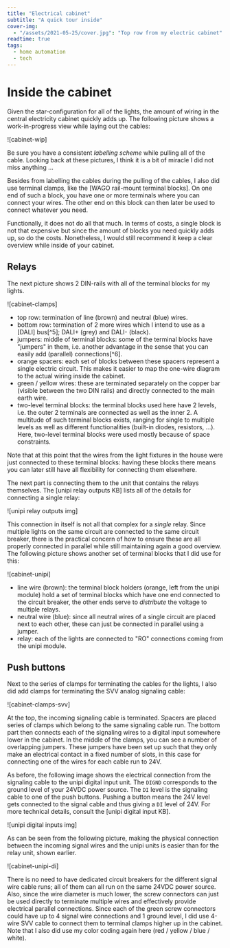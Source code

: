 ```yaml
---
title: "Electrical cabinet"
subtitle: "A quick tour inside"
cover-img:
  - "/assets/2021-05-25/cover.jpg": "Top row from my electric cabinet"
readtime: true
tags:
  - home automation
  - tech
---
```

# Inside the cabinet

Given the star-configuration for all of the lights, the amount of wiring in the central electricity cabinet quickly adds up.
The following picture shows a work-in-progress view while laying out the cables:

![cabinet-wip]

Be sure you have a consistent _labelling scheme_ while pulling all of the cable.
Looking back at these pictures, I think it is a bit of miracle I did not miss anything ...

Besides from labelling the cables during the pulling of the cables, I also did use terminal clamps, like the [WAGO rail-mount terminal blocks].
On one end of such a block, you have one or more terminals where you can connect your wires.
The other end on this block can then later be used to connect whatever you need.

Functionally, it does not do all that much.
In terms of costs, a single block is not that expensive but since the amount of blocks you need quickly adds up, so do the costs.
Nonetheless, I would still recommend it keep a clear overview while inside of your cabinet.

## Relays

The next picture shows 2 DIN-rails with all of the terminal blocks for my lights.

![cabinet-clamps]

- top row: termination of line (brown) and neutral (blue) wires.
- bottom row: termination of 2 more wires which I intend to use as a [DALI] bus[^5]; DALI+ (grey) and DALI- (black).
- jumpers: middle of terminal blocks: some of the terminal blocks have "jumpers" in them, i.e. another advantage in the sense that you can easily add (parallel) connections[^6].
- orange spacers: each set of blocks between these spacers represent a single electric circuit. This makes it easier to map the one-wire diagram to the actual wiring inside the cabinet.
- green / yellow wires: these are terminated separately on the copper bar (visible between the two DIN rails) and directly connected to the main earth wire.
- two-level terminal blocks: the terminal blocks used here have 2 levels, i.e. the outer 2 terminals are connected as well as the inner 2. A multitude of such terminal blocks exists, ranging for single to multiple levels as well as different functionalities (built-in diodes, resistors, ...). Here, two-level terminal blocks were used mostly because of space constraints.

Note that at this point that the wires from the light fixtures in the house were just connected to these terminal blocks: having these blocks there means you can later still have all flexibility for connecting them elsewhere.

The next part is connecting them to the unit that contains the relays themselves.
The [unipi relay outputs KB] lists all of the details for connecting a single relay:

![unipi relay outputs img]

This connection in itself is not all that complex for a _single_ relay.
Since multiple lights on the same circuit are connected to the same circuit breaker, there is the practical concern of how to ensure these are all properly connected in parallel while still maintaining again a good overview.
The following picture shows another set of terminal blocks that I did use for this:

![cabinet-unipi]

- line wire (brown): the terminal block holders (orange, left from the unipi module) hold a set of terminal blocks which have one end connected to the circuit breaker, the other ends serve to _distribute_ the voltage to multiple relays.
- neutral wire (blue): since all neutral wires of a single circuit are placed next to each other, these can just be connected in parallel using a jumper.
- relay: each of the lights are connected to "RO" connections coming from the unipi module.

## Push buttons

Next to the series of clamps for terminating the cables for the lights, I also did add clamps for terminating the SVV analog signaling cable:

![cabinet-clamps-svv]

At the top, the incoming signaling cable is terminated.
Spacers are placed series of clamps which belong to the same signaling cable run.
The bottom part then connects each of the signaling wires to a digital input somewhere lower in the cabinet.
In the middle of the clamps, you can see a number of overlapping jumpers.
These jumpers have been set up such that they only make an electrical contact in a fixed number of slots, in this case for connecting one of the wires for each cable run to 24V.

As before, the following image shows the electrical connection from the signaling cable to the unipi digital input unit.
The `DIGND` corresponds to the ground level of your 24VDC power source.
The `DI` level is the signaling cable to one of the push buttons.
Pushing a button means the 24V level gets connected to the signal cable and thus giving a `DI` level of 24V.
For more technical details, consult the [unipi digital input KB].

![unipi digital inputs img]

As can be seen from the following picture, making the physical connection between the incoming signal wires and the unipi units is easier than for the relay unit, shown earlier.

![cabinet-unipi-di]

There is no need to have dedicated circuit breakers for the different signal wire cable runs; all of them can all run on the same 24VDC power source.
Also, since the wire diameter is much lower, the screw connectors can just be used directly to terminate multiple wires and effectively provide electrical parallel connections.
Since each of the green screw connectors could have up to 4 signal wire connections and 1 ground level, I did use 4-wire SVV cable to connect them to terminal clamps higher up in the cabinet.
Note that I also did use my color coding again here (red / yellow / blue / white).
